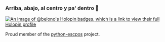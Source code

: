 ### Arriba, abajo, al centro y pa' dentro 🍻

<!--
**belono/belono** is a ✨ _special_ ✨ repository because its `README.md` (this file) appears on your GitHub profile.

Here are some ideas to get you started:

- 🔭 I’m currently working on ...
- 🌱 I’m currently learning ...
- 👯 I’m looking to collaborate on ...
- 🤔 I’m looking for help with ...
- 💬 Ask me about ...
- 📫 How to reach me: ...
- 😄 Pronouns: ...
- ⚡ Fun fact: ...
-->
[![An image of @belono's Holopin badges, which is a link to view their full Holopin profile](https://holopin.me/belono)](https://holopin.io/@belono)

Proud member of the [python-escpos](https://github.com/python-escpos/python-escpos) project.
